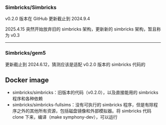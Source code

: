 ### Simbricks/Simbricks

v0.2.0 版本在 GitHub 更新截止到 2024.9.4

2025.4.15 突然开始放弃旧的 simbricks 架构，更新新的 simbricks 架构，暂且称为 v0.3



---



### Simbricks/gem5

更新截止到 2024.6.12，猜测应该是适配 v0.2.0 版本的 simbricks 代码的



## Docker image

- simbricks/simbricks：旧版本的代码（v0.2.0），以及直接能用的 simbricks 程序和各种依赖
- simbricks/simbricks-fullsims：没有可执行的 simbricks 程序，但是有除程序之外的其他所有资源，包括磁盘镜像和外部模拟器。将 simbricks 代码 clone 下来，编译（make symphony-dev），可以运行
